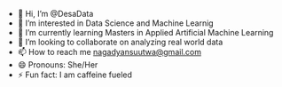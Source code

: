 - 👋 Hi, I’m @DesaData
- 👀 I’m interested in Data Science and Machine Learnig
- 🌱 I’m currently learning Masters in Applied Artificial Machine Learning
- 💞️ I’m looking to collaborate on analyzing real world data
- 📫 How to reach me nagadyansuutwa@gmail.com
- 😄 Pronouns: She/Her
- ⚡ Fun fact: I am caffeine fueled 

<!---
DesaData/DesaData is a ✨ special ✨ repository because its `README.md` (this file) appears on your GitHub profile.
You can click the Preview link to take a look at your changes.
--->
